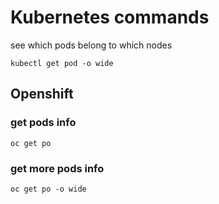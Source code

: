 # Kubernetes commands

see which pods belong to which nodes
```
kubectl get pod -o wide
```

## Openshift
### get pods info
```
oc get po
```

### get more pods info
```
oc get po -o wide
```
